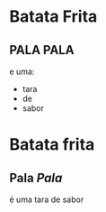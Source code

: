  # Batata Frita
 ## __PALA PALA__

e uma:

- tara
- de
- sabor

# Batata frita
## __Pala__ _Pala_

é uma tara de sabor